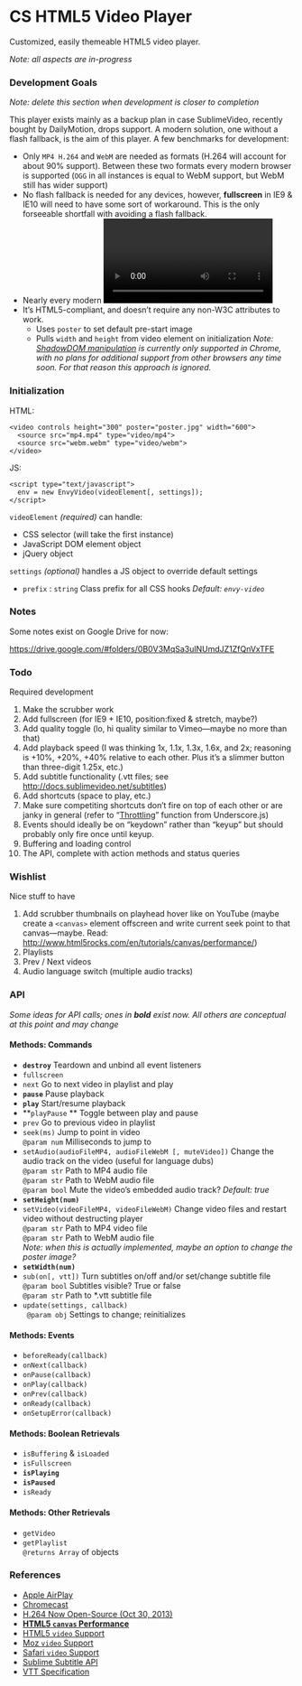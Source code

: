 # CS HTML5 Video Player

Customized, easily themeable HTML5 video player.

*Note: all aspects are in-progress*

### Development Goals

*Note: delete this section when development is closer to completion*

This player exists mainly as a backup plan in case SublimeVideo, recently bought by DailyMotion, drops support. A modern solution, one without a flash fallback, is the aim of this player. A few benchmarks for development:

* Only `MP4 H.264` and `WebM` are needed as formats (H.264 will account for about 90% support). Between these two formats every modern browser is supported (`OGG` in all instances is equal to WebM support, but WebM still has wider support)
* No flash fallback is needed for any devices, however, **fullscreen** in IE9 & IE10 will need to have some sort of workaround. This is the only forseeable shortfall with avoiding a flash fallback.
* Nearly every modern <video> player takes the approach of dynamically using JS to strip the `controls` parameter and overlay its own HTML controls with JS-bound events. This player is no different.  
* It’s HTML5-compliant, and doesn’t require any non-W3C attributes to work.
  * Uses `poster` to set default pre-start image
  * Pulls `width` and `height` from video element on initialization
  *Note: [ShadowDOM manipulation](http://codepen.io/Volker_E/pen/jsHFC) is currently only supported in Chrome, with no plans for additional support from other browsers any time soon. For that reason this approach is ignored.*

### Initialization
HTML:
```
<video controls height="300" poster="poster.jpg" width="600">
  <source src="mp4.mp4" type="video/mp4">
  <source src="webm.webm" type="video/webm">
</video>
```
JS:

```
<script type="text/javascript">
  env = new EnvyVideo(videoElement[, settings]);
</script>
```
`videoElement` *(required)* can handle:
* CSS selector (will take the first instance)
* JavaScript DOM element object
* jQuery object

`settings` *(optional)* handles a JS object to override default settings
* `prefix` : `string` Class prefix for all CSS hooks *Default: `envy-video`*

### Notes

Some notes exist on Google Drive for now:

https://drive.google.com/#folders/0B0V3MqSa3ulNUmdJZ1ZfQnVxTFE


### Todo

Required development

1. Make the scrubber work
2. Add fullscreen (for IE9 + IE10, position:fixed & stretch, maybe?)
3. Add quality toggle (lo, hi quality similar to Vimeo—maybe no more than that)
4. Add playback speed (I was thinking 1x, 1.1x, 1.3x, 1.6x, and 2x; reasoning is +10%, +20%, +40% relative to each other. Plus it’s a slimmer button than three-digit 1.25x, etc.)
5. Add subtitle functionality (.vtt files; see http://docs.sublimevideo.net/subtitles)
6. Add shortcuts (space to play, etc.)
  1. Make sure competiting shortcuts don’t fire on top of each other or are janky in general (refer to “[Throttling](http://underscorejs.org/#throttle)” function from Underscore.js)
  2. Events should ideally be on “keydown” rather than “keyup” but should probably only fire once until keyup.
7. Buffering and loading control
8. The API, complete with action methods and status queries

### Wishlist

Nice stuff to have

1. Add scrubber thumbnails on playhead hover like on YouTube (maybe create a `<canvas>` element offscreen and write current seek point to that canvas—maybe. Read: http://www.html5rocks.com/en/tutorials/canvas/performance/)
2. Playlists
  1. Prev / Next videos
3. Audio language switch (multiple audio tracks)

### API

*Some ideas for API calls; ones in __bold__ exist now. All others are conceptual at this point and may change*

#### Methods: Commands
* **`destroy`** Teardown and unbind all event listeners
* `fullscreen`
* `next` Go to next video in playlist and play
* **`pause`** Pause playback
* **`play`**  Start/resume playback
* **`playPause` ** Toggle between play and pause
* `prev` Go to previous video in playlist
* `seek(ms)` Jump to point in video  
  `@param num` Milliseconds to jump to
* `setAudio(audioFileMP4, audioFileWebM [, muteVideo])` Change the audio track on the video (useful for language dubs)  
  `@param str` Path to MP4 audio file  
  `@param str` Path to WebM audio file  
  `@param bool` Mute the video’s embedded audio track? *Default: true*
* **`setHeight(num)`**
* `setVideo(videoFileMP4, videoFileWebM)` Change video files and restart video without destructing player  
  `@param str` Path to MP4 video file  
  `@param str` Path to WebM audio file  
  *Note: when this is actually implemented, maybe an option to change the poster image?*
* **`setWidth(num)`**
* `sub(on[, vtt])` Turn subtitles on/off and/or set/change subtitle file
  `@param bool` Subtitles visible? True or false  
  `@param str` Path to *.vtt subtitle file
* `update(settings, callback)`  
 ` @param obj` Settings to change; reinitializes

#### Methods: Events
* `beforeReady(callback)`
* `onNext(callback)`
* `onPause(callback)`
* `onPlay(callback)`
* `onPrev(callback)`
* `onReady(callback)`
* `onSetupError(callback)`

#### Methods: Boolean Retrievals
* `isBuffering` & `isLoaded`
* `isFullscreen`
* **`isPlaying`**
* **`isPaused`**
* `isReady`

#### Methods: Other Retrievals
* `getVideo`
* `getPlaylist`  
  `@returns Array` of objects

### References

* [Apple AirPlay](https://developer.apple.com/library/ios/documentation/AudioVideo/Conceptual/AirPlayGuide/OptingInorOutofAirPlay/OptingInorOutofAirPlay.html)
* [Chromecast](https://developers.google.com/cast/chrome_sender)
* [H.264 Now Open-Source (Oct 30, 2013)](https://blog.mozilla.org/blog/2013/10/30/video-interoperability-on-the-web-gets-a-boost-from-ciscos-h-264-codec/)
* __[HTML5 `canvas` Performance](http://www.html5rocks.com/en/tutorials/canvas/performance/)__
* [HTML5 `video` Support](http://html5test.com/compare/browser/index.html)
* [Moz `video` Support](https://developer.mozilla.org/en-US/docs/HTML/Supported_media_formats)
* [Safari `video` Support](https://developer.apple.com/library/safari/documentation/AudioVideo/Conceptual/Using_HTML5_Audio_Video/AudioandVideoTagBasics/AudioandVideoTagBasics.html)
* [Sublime Subtitle API](http://docs.sublimevideo.net/subtitles)
* [VTT Specification](http://dev.w3.org/html5/webvtt/)